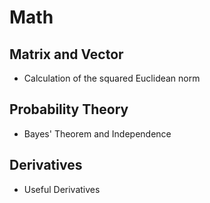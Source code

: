 # Math

## Matrix and Vector
* Calculation of the squared Euclidean norm 

## Probability Theory
* Bayes' Theorem and Independence

## Derivatives
* Useful Derivatives

